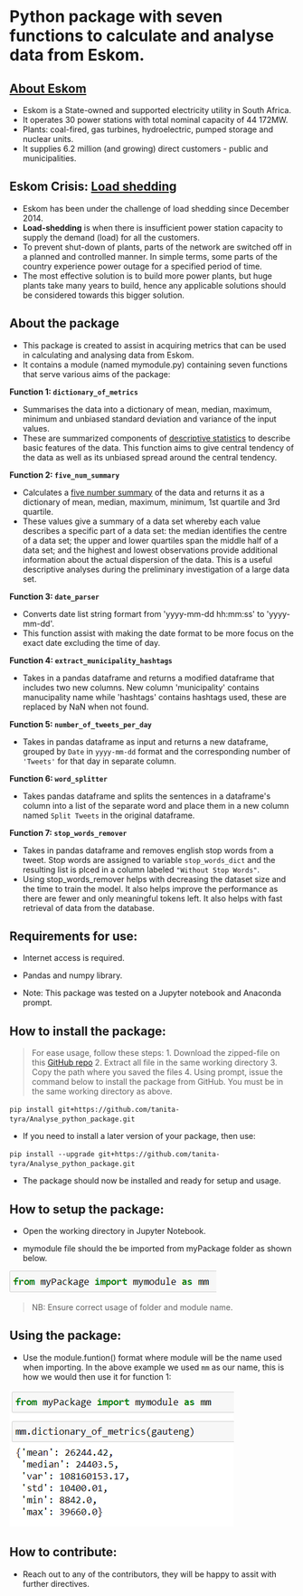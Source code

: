 # Python package with seven functions to calculate and analyse data from Eskom.

## [About Eskom](http://www.eskom.co.za/OurCompany/CompanyInformation/Pages/Company_Information.aspx)
* Eskom is a State-owned and supported electricity utility in South Africa.
* It operates 30 power stations with total nominal capacity of 44 172MW.
* Plants: coal-fired, gas turbines, hydroelectric, pumped storage and nuclear units.
* It supplies 6.2 million (and growing) direct customers  - public and municipalities.

## Eskom Crisis: [Load shedding](https://loadshedding.eskom.co.za/LoadShedding/Description)
* Eskom has been under the challenge of load shedding since December 2014.
* __Load-shedding__ is when there is insufficient power station capacity to supply the demand (load) for all the customers.
* To prevent shut-down of plants, parts of the network are switched off in a planned and controlled manner. In simple terms, some parts of the country experience power outage for a specified period of time. 
* The most effective solution is to build more power plants, but huge plants take many years to build, hence any applicable solutions should be considered towards this bigger solution.

## About the package
* This package is created to assist in acquiring metrics that can be used in calculating and analysing data from Eskom. 
* It contains a module (named mymodule.py) containing seven functions that serve various aims of the package:

**Function 1: `dictionary_of_metrics`**
* Summarises the data into a dictionary of mean, median, maximum, minimum and unbiased standard deviation and variance of the input values. 
* These are summarized components of [descriptive statistics](https://conjointly.com/kb/descriptive-statistics/) to describe basic features of the data. This function aims to give central tendency of the data as well as its unbiased spread around the central tendency.

**Function 2: `five_num_summary`**
* Calculates a [five number summary](https://www150.statcan.gc.ca/n1/edu/power-pouvoir/ch12/5214877-eng.htm#:~:text=Five%2Dnumber%20summaries,-Archived%20Content&text=A%20five%2Dnumber%20summary%20is,upper%20quartiles%2C%20and%20the%20median.) of the data and returns it as a dictionary of mean, median, maximum, minimum, 1st quartile and 3rd quartile.
* These values give a summary of a data set whereby each value describes a specific part of a data set: the median identifies the centre of a data set; the upper and lower quartiles span the middle half of a data set; and the highest and lowest observations provide additional information about the actual dispersion of the data. This is a useful descriptive analyses during the preliminary investigation of a large data set.

**Function 3: `date_parser`**
* Converts date list string formart from 'yyyy-mm-dd hh:mm:ss' to 'yyyy-mm-dd'.
* This function assist with making the date format to be more focus on the exact date excluding the time of day. 

**Function 4: `extract_municipality_hashtags`**
* Takes in a pandas dataframe and returns a modified dataframe that includes two new columns. New column 'municipality' contains manucipality name while 'hashtags' contains hashtags used, these are replaced by NaN when not found.

**Function 5: `number_of_tweets_per_day`**
* Takes in pandas dataframe as input and returns a new dataframe, grouped by `Date` in `yyyy-mm-dd` format and the corresponding number of `'Tweets'` for that day in separate column.

**Function 6: `word_splitter`**
* Takes pandas dataframe and splits the sentences in a dataframe's column into a list of the separate word and place them in a new column named `Split Tweets` in the original dataframe.

**Function 7: `stop_words_remover`**
* Takes in pandas dataframe and removes english stop words from a tweet. Stop words are assigned to variable `stop_words_dict` and the resulting list is plced in a column labeled `"Without Stop Words"`.
* Using stop_words_remover helps with decreasing the dataset size and the time to train the model. It also helps improve the performance as there are fewer and only meaningful tokens left. It also helps with fast retrieval of data from the database.

## Requirements for use:
* Internet access is required.

* Pandas and numpy library.

* Note: This package was tested on a Jupyter notebook and Anaconda prompt.

## How to install the package:
> For ease usage, follow these steps:
    1. Download the zipped-file on this [GitHub repo](https://github.com/tanita-tyra/Analyse_python_package)
    2. Extract all file in the same working directory
    3. Copy the path where you saved the files
    4. Using prompt, issue the command below to install the package from GitHub. You must be in the same working directory as above.

`pip install git+https://github.com/tanita-tyra/Analyse_python_package.git`

* If you need to install a later version of your package, then use:

`pip install --upgrade git+https://github.com/tanita-tyra/Analyse_python_package.git`

* The package should now be installed and ready for setup and usage.

## How to setup the package: 
* Open the working directory in Jupyter Notebook.

* mymodule file should the be imported from myPackage folder as shown below.

![](https://github.com/tanita-tyra/Analyse_python_package/blob/master/mymodule%20import.PNG?raw=true)

> NB: Ensure correct usage of folder and module name.

## Using the package:
* Use the module.funtion() format where module will be the name used when importing. In the above example we used `mm` as our name, this is how we would then use it for function 1:

![](https://github.com/tanita-tyra/Analyse_python_package/blob/master/Example%20of%20using%20the%20package.PNG)

## How to contribute:
* Reach out to any of the contributors, they will be happy to assit with further directives.
